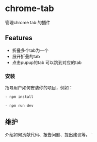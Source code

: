 # chrome-tab

管理chrome tab 的插件

## Features

- 折叠多个tab为一个
- 展开折叠的tab
- 点击pupup的tab 可以跳到对应的tab



### 安装

指导用户如何安装你的项目，例如：

```sh
- npm install

- npm run dev
```

## 维护

介绍如何贡献代码、报告问题、提出建议等。
`